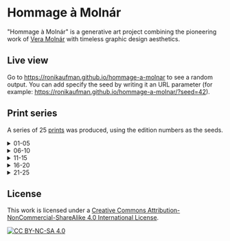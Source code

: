 # Hommage à Molnár

"Hommage à Molnár" is a generative art project combining the pioneering work of [Vera Molnár](https://dam.org/museum/artists_ui/artists/molnar-vera) with timeless graphic design aesthetics.

## Live view

Go to https://ronikaufman.github.io/hommage-a-molnar to see a random output. You can add specify the seed by writing it an URL parameter (for example: https://ronikaufman.github.io/hommage-a-molnar/?seed=42).

## Print series

A series of 25 [prints](./prints) was produced, using the edition numbers as the seeds.

<details>
<summary>01-05</summary>
<img src="./prints/hommage-a-molnar-01.png" width="620"/>
<img src="./prints/hommage-a-molnar-02.png" width="620"/>
<img src="./prints/hommage-a-molnar-03.png" width="620"/>
<img src="./prints/hommage-a-molnar-04.png" width="620"/>
<img src="./prints/hommage-a-molnar-05.png" width="620"/>
</details>

<details>
<summary>06-10</summary>
<img src="./prints/hommage-a-molnar-06.png" width="620"/>
<img src="./prints/hommage-a-molnar-07.png" width="620"/>
<img src="./prints/hommage-a-molnar-08.png" width="620"/>
<img src="./prints/hommage-a-molnar-09.png" width="620"/>
<img src="./prints/hommage-a-molnar-10.png" width="620"/>
</details>

<details>
<summary>11-15</summary>
<img src="./prints/hommage-a-molnar-11.png" width="620"/>
<img src="./prints/hommage-a-molnar-12.png" width="620"/>
<img src="./prints/hommage-a-molnar-13.png" width="620"/>
<img src="./prints/hommage-a-molnar-14.png" width="620"/>
<img src="./prints/hommage-a-molnar-15.png" width="620"/>
</details>

<details>
<summary>16-20</summary>
<img src="./prints/hommage-a-molnar-16.png" width="620"/>
<img src="./prints/hommage-a-molnar-17.png" width="620"/>
<img src="./prints/hommage-a-molnar-18.png" width="620"/>
<img src="./prints/hommage-a-molnar-19.png" width="620"/>
<img src="./prints/hommage-a-molnar-20.png" width="620"/>
</details>

<details>
<summary>21-25</summary>
<img src="./prints/hommage-a-molnar-21.png" width="620"/>
<img src="./prints/hommage-a-molnar-22.png" width="620"/>
<img src="./prints/hommage-a-molnar-23.png" width="620"/>
<img src="./prints/hommage-a-molnar-24.png" width="620"/>
<img src="./prints/hommage-a-molnar-25.png" width="620"/>
</details>

## License

This work is licensed under a
[Creative Commons Attribution-NonCommercial-ShareAlike 4.0 International License][cc-by-nc-sa].

[![CC BY-NC-SA 4.0][cc-by-nc-sa-image]][cc-by-nc-sa]

[cc-by-nc-sa]: http://creativecommons.org/licenses/by-nc-sa/4.0/
[cc-by-nc-sa-image]: https://licensebuttons.net/l/by-nc-sa/4.0/88x31.png
